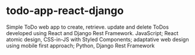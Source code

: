 # todo-app-react-django
Simple ToDo web app to create, retrieve. update and delete ToDos developed using React and Django Rest Framework. JavaScript; React atomic design, CSS-in-JS with Styled Components; adaptative web design using mobile first approach; Python, Django Rest Framework
